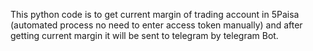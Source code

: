 This python code is to get current margin of trading account in 5Paisa (automated process no need to enter access token manually) and after getting current margin it will be sent to telegram by telegram Bot.
